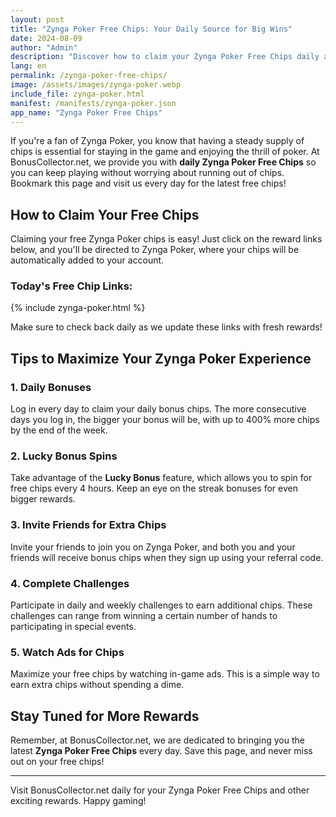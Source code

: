 ```yaml
---
layout: post
title: "Zynga Poker Free Chips: Your Daily Source for Big Wins"
date: 2024-08-09
author: "Admin"
description: "Discover how to claim your Zynga Poker Free Chips daily and maximize your poker experience with our exclusive reward links."
lang: en
permalink: /zynga-poker-free-chips/
image: /assets/images/zynga-poker.webp
include_file: zynga-poker.html
manifest: /manifests/zynga-poker.json
app_name: "Zynga Poker Free Chips"
---
```


If you're a fan of Zynga Poker, you know that having a steady supply of chips is essential for staying in the game and enjoying the thrill of poker. At BonusCollector.net, we provide you with **daily Zynga Poker Free Chips** so you can keep playing without worrying about running out of chips. Bookmark this page and visit us every day for the latest free chips!

## How to Claim Your Free Chips

Claiming your free Zynga Poker chips is easy! Just click on the reward links below, and you'll be directed to Zynga Poker, where your chips will be automatically added to your account.

### Today's Free Chip Links:
{% include zynga-poker.html %}

Make sure to check back daily as we update these links with fresh rewards!

## Tips to Maximize Your Zynga Poker Experience

### 1. **Daily Bonuses**
Log in every day to claim your daily bonus chips. The more consecutive days you log in, the bigger your bonus will be, with up to 400% more chips by the end of the week.

### 2. **Lucky Bonus Spins**
Take advantage of the **Lucky Bonus** feature, which allows you to spin for free chips every 4 hours. Keep an eye on the streak bonuses for even bigger rewards.

### 3. **Invite Friends for Extra Chips**
Invite your friends to join you on Zynga Poker, and both you and your friends will receive bonus chips when they sign up using your referral code.

### 4. **Complete Challenges**
Participate in daily and weekly challenges to earn additional chips. These challenges can range from winning a certain number of hands to participating in special events.

### 5. **Watch Ads for Chips**
Maximize your free chips by watching in-game ads. This is a simple way to earn extra chips without spending a dime.

## Stay Tuned for More Rewards

Remember, at BonusCollector.net, we are dedicated to bringing you the latest **Zynga Poker Free Chips** every day. Save this page, and never miss out on your free chips!

---

Visit BonusCollector.net daily for your Zynga Poker Free Chips and other exciting rewards. Happy gaming!